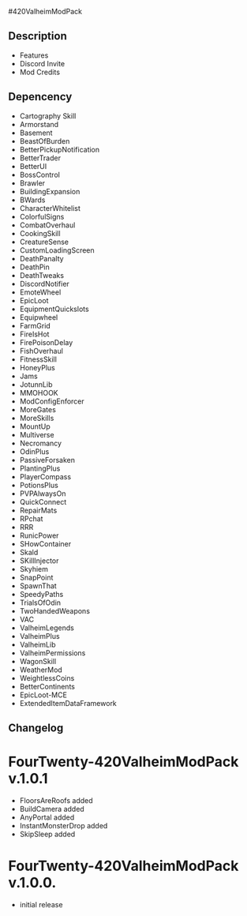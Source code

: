 #420ValheimModPack

## Description
- Features
- Discord Invite
- Mod Credits

## Depencency
- Cartography Skill
- Armorstand
- Basement
- BeastOfBurden
- BetterPickupNotification
- BetterTrader
- BetterUI
- BossControl
- Brawler
- BuildingExpansion
- BWards
- CharacterWhitelist
- ColorfulSigns
- CombatOverhaul
- CookingSkill
- CreatureSense
- CustomLoadingScreen
- DeathPanalty
- DeathPin
- DeathTweaks
- DiscordNotifier
- EmoteWheel
- EpicLoot
- EquipmentQuickslots
- Equipwheel
- FarmGrid
- FireIsHot
- FirePoisonDelay
- FishOverhaul
- FitnessSkill
- HoneyPlus
- Jams
- JotunnLib
- MMOHOOK
- ModConfigEnforcer
- MoreGates
- MoreSkills
- MountUp
- Multiverse
- Necromancy
- OdinPlus
- PassiveForsaken
- PlantingPlus
- PlayerCompass
- PotionsPlus
- PVPAlwaysOn
- QuickConnect
- RepairMats
- RPchat
- RRR
- RunicPower
- SHowContainer
- Skald
- SKillInjector
- Skyhiem
- SnapPoint
- SpawnThat
- SpeedyPaths
- TrialsOfOdin
- TwoHandedWeapons
- VAC
- ValheimLegends
- ValheimPlus
- ValheimLib
- ValheimPermissions
- WagonSkill
- WeatherMod
- WeightlessCoins
- BetterContinents
- EpicLoot-MCE
- ExtendedItemDataFramework

## Changelog

# FourTwenty-420ValheimModPack v.1.0.1
- FloorsAreRoofs added
- BuildCamera added 
- AnyPortal added 
- InstantMonsterDrop added
- SkipSleep added

# FourTwenty-420ValheimModPack v.1.0.0.
- initial release
